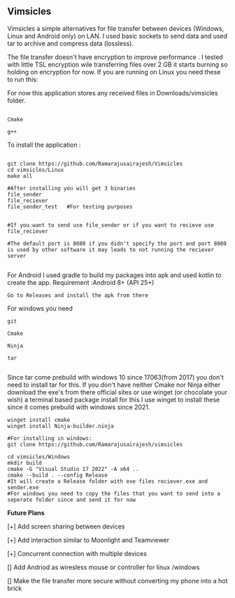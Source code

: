 ## Vimsicles

Vimsicles a simple alternatives for file transfer between devices (Windows, Linux and Android only) on LAN.
I used basic sockets to send data and used tar to archive and compress data (lossless).


The file transfer doesn't have encryption to improve performance .
I tested with little TSL encryption wile transferring files over 2 GB it starts burning so holding on encryption for now.
If you are running on Linux you need these to run this:



For now this application stores any received files in Downloads/vimsicles folder.


````

Cmake

g++
````

To install the application :
```

git clone https://github.com/Ramarajusairajesh/Vimsicles
cd vimsicles/Linux
make all

#After installing you will get 3 binaries 
file_sender
file_reciever 
file_sender_test   #For testing purposes


#If you want to send use file_sender or if you want to recieve use file_reciever

#The default port is 8080 if you didn't specify the port and port 8080 is used by other software it may leads to not running the reciever server
```
```
```

For Android
I used gradle to build my packages into apk and used kotlin to create the app.
Requirement :Android 8+ (API 25+)


``
Go to Releases and install the apk from there
``

For windows you need 


````
git

Cmake

Ninja

tar


````

Since tar come prebuild with windows 10 since 17063(from 2017) you don't need to install tar for this.
If you don't have neither Cmake nor Ninja either download the exe's from there official sites 
or use winget (or chocolate your wish) a terminal based package install for this I use winget to install these since it comes  prebuild with windows since 2021.




```
winget install cmake 
winget install Ninja-builder.ninja

#For installing in windows:
git clone https://github.com/Ramarajusairajesh/vimsicles

cd vimsicles/Windows
mkdir build
cmake -G "Visual Studio 17 2022" -A x64 ..
cmake --build . --config Release
#It will create a Release folder with exe files reciever.exe and sender.exe
#For windows you need to copy the files that you want to send into a seperate folder since and send it for now 

```




**Future Plans**

[+] Add screen sharing between devices

[+] Add interaction similar to Moonlight and Teamviewer 

[+] Concurrent connection with multiple devices

[] Add Andriod as wiresless mouse or controller for linux /windows

[] Make the file transfer more secure without converting my phone into a hot brick
